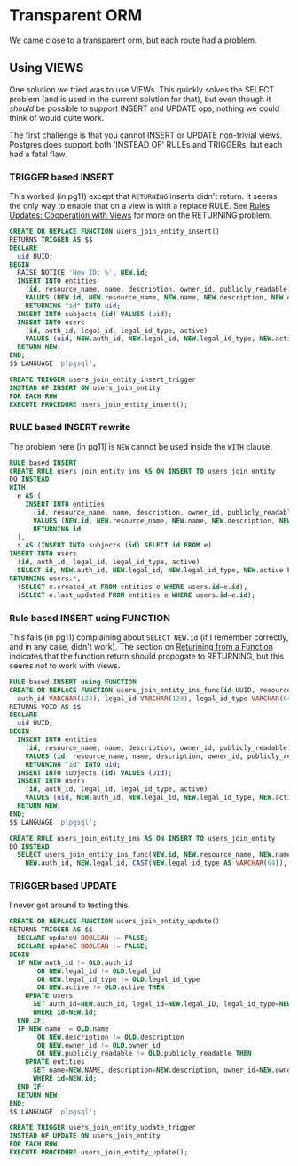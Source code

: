 # Transparent ORM

We came close to a transparent orm, but each route had a problem.

## Using VIEWS

One solution we tried was to use VIEWs. This quickly solves the SELECT problem (and is used in the current solution for that), but even though it _should_ be possible to support INSERT and UPDATE ops, nothing we could think of would quite work.

The first challenge is that you cannot INSERT or UPDATE non-trivial views. Postgres does support both 'INSTEAD OF' RULEs and TRIGGERs, but each had a fatal flaw.

### TRIGGER based INSERT

This worked (in pg11) except that `RETURNING` inserts didn't return. It seems the only way to enable that on a view is with a replace RULE. See [Rules Updates: Cooperation with Views](https://www.postgresql.org/docs/11/rules-update.html#RULES-UPDATE-VIEWS) for more on the RETURNING problem.

```sql
CREATE OR REPLACE FUNCTION users_join_entity_insert()
RETURNS TRIGGER AS $$
DECLARE
  uid UUID;
BEGIN
  RAISE NOTICE 'New ID: %', NEW.id;
  INSERT INTO entities
    (id, resource_name, name, description, owner_id, publicly_readable)
    VALUES (NEW.id, NEW.resource_name, NEW.name, NEW.description, NEW.owner_id, NEW.publicly_readable)
    RETURNING "id" INTO uid;
  INSERT INTO subjects (id) VALUES (uid);
  INSERT INTO users
    (id, auth_id, legal_id, legal_id_type, active)
    VALUES (uid, NEW.auth_id, NEW.legal_id, NEW.legal_id_type, NEW.active);
  RETURN NEW;
END;
$$ LANGUAGE 'plpgsql';

CREATE TRIGGER users_join_entity_insert_trigger
INSTEAD OF INSERT ON users_join_entity
FOR EACH ROW
EXECUTE PROCEDURE users_join_entity_insert();
```

### RULE based INSERT rewrite

The problem here (in pg11) is `NEW` cannot be used inside the `WITH` clause.

```sql
RULE based INSERT
CREATE RULE users_join_entity_ins AS ON INSERT TO users_join_entity
DO INSTEAD
WITH
  e AS (
    INSERT INTO entities
      (id, resource_name, name, description, owner_id, publicly_readable)
      VALUES (NEW.id, NEW.resource_name, NEW.name, NEW.description, NEW.owner_id, NEW.publicly_readable)
      RETURNING id
  ),
  s AS (INSERT INTO subjects (id) SELECT id FROM e)
INSERT INTO users
  (id, auth_id, legal_id, legal_id_type, active)
  SELECT id, NEW.auth_id, NEW.legal_id, NEW.legal_id_type, NEW.active FROM e
RETURNING users.*,
  (SELECT e.created_at FROM entities e WHERE users.id=e.id),
  (SELECT e.last_updated FROM entities e WHERE users.id=e.id);
```

### Rule based INSERT using FUNCTION

This fails (in pg11) complaining about `SELECT NEW.id` (if I remember correctly, and in any case, didn't work). The section on [Returining from a Function](https://www.postgresql.org/docs/11/plpgsql-control-structures.html#PLPGSQL-STATEMENTS-RETURNING) indicates that the function return should propogate to RETURNING, but this seems not to work with views.

```sql
RULE based INSERT using FUNCTION
CREATE OR REPLACE FUNCTION users_join_entity_ins_func(id UUID, resource_name VARCHAR(128), name VARCHAR(128), description TEXT, owner_id UUID, publicly_readable BOOLEAN,
  auth_id VARCHAR(128), legal_id VARCHAR(128), legal_id_type VARCHAR(64), active BOOLEAN)
RETURNS VOID AS $$
DECLARE
  uid UUID;
BEGIN
  INSERT INTO entities
    (id, resource_name, name, description, owner_id, publicly_readable)
    VALUES (id, resource_name, name, description, owner_id, publicly_readable)
    RETURNING "id" INTO uid;
  INSERT INTO subjects (id) VALUES (uid);
  INSERT INTO users
    (id, auth_id, legal_id, legal_id_type, active)
    VALUES (uid, NEW.auth_id, NEW.legal_id, NEW.legal_id_type, NEW.active);
  RETURN NEW;
END;
$$ LANGUAGE 'plpgsql';

CREATE RULE users_join_entity_ins AS ON INSERT TO users_join_entity
DO INSTEAD
  SELECT users_join_entity_ins_func(NEW.id, NEW.resource_name, NEW.name, NEW.description, NEW.owner_id, NEW.publicly_readable,
    NEW.auth_id, NEW.legal_id, CAST(NEW.legal_id_type AS VARCHAR(64)), NEW.active);
```

### TRIGGER based UPDATE

I never got around to testing this.

```sql
CREATE OR REPLACE FUNCTION users_join_entity_update()
RETURNS TRIGGER AS $$
  DECLARE updateU BOOLEAN := FALSE;
  DECLARE updateE BOOLEAN := FALSE;
BEGIN
  IF NEW.auth_id != OLD.auth_id
       OR NEW.legal_id != OLD.legal_id
       OR NEW.legal_id_type != OLD.legal_id_type
       OR NEW.active != OLD.active THEN
    UPDATE users
      SET auth_id=NEW.auth_id, legal_id=NEW.legal_ID, legal_id_type=NEW.legal_id_type, active=NEW.active
      WHERE id=NEW.id;
  END IF;
  IF NEW.name != OLD.name
       OR NEW.description != OLD.description
       OR NEW.owner_id != OLD.owner_id
       OR NEW.publicly_readable != OLD.publicly_readable THEN
    UPDATE entities
      SET name=NEW.NAME, description=NEW.description, owner_id=NEW.owner_id, publicly_readable=NEW.owner_id
      WHERE id=NEW.id;
  END IF;
  RETURN NEW;
END;
$$ LANGUAGE 'plpgsql';

CREATE TRIGGER users_join_entity_update_trigger
INSTEAD OF UPDATE ON users_join_entity
FOR EACH ROW
EXECUTE PROCEDURE users_join_entity_update();
```
